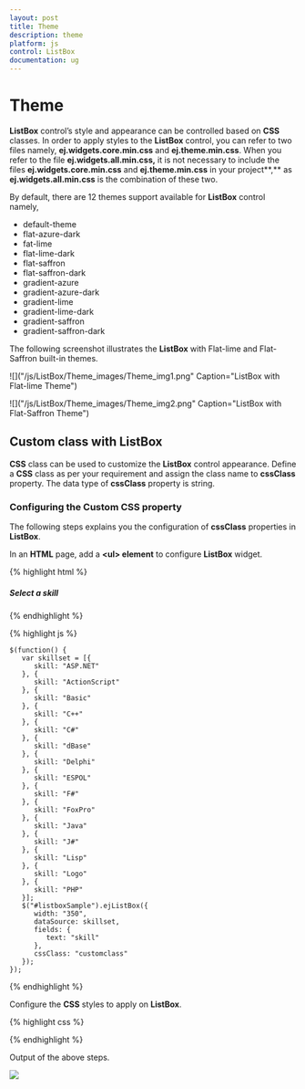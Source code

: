 ```yaml
---
layout: post
title: Theme
description: theme
platform: js
control: ListBox
documentation: ug
---
```


# Theme

**ListBox** control’s style and appearance can be controlled based on **CSS** classes. In order to apply styles to the **ListBox** control, you can refer to two files namely, **ej.widgets.core.min.css** and **ej.theme.min.css**. When you refer to the file **ej.widgets.all.min.css,** it is not necessary to include the files **ej.widgets.core.min.css** and **ej.theme.min.css** in your project**,** as **ej.widgets.all.min.css** is the combination of these two. 

By default, there are 12 themes support available for **ListBox** control namely,

* default-theme
* flat-azure-dark
* fat-lime
* flat-lime-dark
* flat-saffron
* flat-saffron-dark
* gradient-azure
* gradient-azure-dark
* gradient-lime
* gradient-lime-dark
* gradient-saffron
* gradient-saffron-dark

The following screenshot illustrates the **ListBox** with Flat-lime and Flat-Saffron built-in themes.

![]("/js/ListBox/Theme_images/Theme_img1.png" Caption="ListBox with Flat-lime Theme")

![]("/js/ListBox/Theme_images/Theme_img2.png" Caption="ListBox with Flat-Saffron Theme")

## Custom class with ListBox

**CSS** class can be used to customize the **ListBox** control appearance. Define a **CSS** class as per your requirement and assign the class name to **cssClass** property. The data type of **cssClass** property is string. 

### Configuring the Custom CSS property

The following steps explains you the configuration of **cssClass** properties in **ListBox**.

In an **HTML** page, add a **&lt;ul&gt; element** to configure **ListBox** widget.

{% highlight html %}

<div id="control">
   <h5 class="ctrllabel">Select a skill</h5>
   <ul id="listboxSample"></ul>
</div>

{% endhighlight %}

{% highlight js %}

    $(function() {
       var skillset = [{
          skill: "ASP.NET"
       }, {
          skill: "ActionScript"
       }, {
          skill: "Basic"
       }, {
          skill: "C++"
       }, {
          skill: "C#"
       }, {
          skill: "dBase"
       }, {
          skill: "Delphi"
       }, {
          skill: "ESPOL"
       }, {
          skill: "F#"
       }, {
          skill: "FoxPro"
       }, {
          skill: "Java"
       }, {
          skill: "J#"
       }, {
          skill: "Lisp"
       }, {
          skill: "Logo"
       }, {
          skill: "PHP"
       }];
       $("#listboxSample").ejListBox({
          width: "350",
          dataSource: skillset,
          fields: {
             text: "skill"
          },
          cssClass: "customclass"
       });
    });

{% endhighlight %}


Configure the **CSS** styles to apply on **ListBox**.

{% highlight css %}

 
<style>
   .customclass {
       background-color: #FFFFCC;
       font-weight: bold;
       font-family: sans-serif;
   }
</style>


{% endhighlight %}

Output of the above steps.

![]("/js/ListBox/Theme_images/Theme_img3.png")

